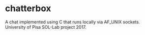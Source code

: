 # chatterbox
A chat implemented using C that runs locally via AF_UNIX sockets. University of Pisa SOL-Lab project 2017.
